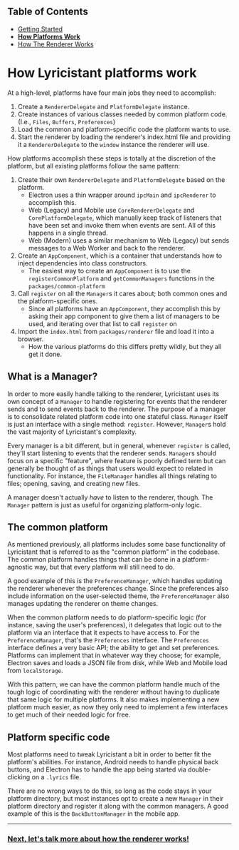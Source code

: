 ## Table of Contents

- [Getting Started](1-getting_started.md)
- [**How Platforms Work**](2-how_platforms_work.md)
- [How The Renderer Works](3-how_the_renderer_works.md)

# How Lyricistant platforms work

At a high-level, platforms have four main jobs they need to accomplish:

1. Create a `RendererDelegate` and `PlatformDelegate` instance.
2. Create instances of various classes needed by common platform code. (I.e., `Files`, `Buffers`, `Preferences`)
3. Load the common and platform-specific code the platform wants to use.
4. Start the renderer by loading the renderer's index.html file and providing it a `RendererDelegate` to the `window` instance the renderer will use.

How platforms accomplish these steps is totally at the discretion of the platform, but all existing platforms follow the same pattern:

1. Create their own `RendererDelegate` and `PlatformDelegate` based on the platform.
   - Electron uses a thin wrapper around `ipcMain` and `ipcRenderer` to accomplish this.
   - Web (Legacy) and Mobile use `CoreRendererDelegate` and `CorePlatformDelegate`, which manually keep track of listeners that have been set and invoke them when events are sent. All of this happens in a single thread.
   - Web (Modern) uses a similar mechanism to Web (Legacy) but sends messages to a Web Worker and back to the renderer.
2. Create an `AppComponent`, which is a container that understands how to inject dependencies into class constructors.
   - The easiest way to create an `AppComponent` is to use the `registerCommonPlatform` and `getCommonManagers` functions in the `packages/common-platform`
3. Call `register` on all the `Manager`s it cares about; both common ones and the platform-specific ones.
   - Since all platforms have an `AppComponent`, they accomplish this by asking their app component to give them a list of managers to be used, and iterating over that list to call `register` on
4. Import the `index.html` from `packages/renderer` file and load it into a browser.
   - How the various platforms do this differs pretty wildly, but they all get it done.


## What is a Manager?

In order to more easily handle talking to the renderer, Lyricistant uses its own concept of a `Manager` to handle registering for events that the renderer sends and to send events back to the renderer. The purpose of a manager is to consolidate related platform code into one stateful class. `Manager` itself is just an interface with a single method: `register`. However, `Manager`s hold the vast majority of Lyricistant's complexity.

Every manager is a bit different, but in general, whenever `register` is called, they'll start listening to events that the renderer sends. `Manager`s should focus on a specific "feature", where feature is poorly defined term but can generally be thought of as things that users would expect to related in functionality. For instance, the `FileManager` handles all things relating to files; opening, saving, and creating new files.

A manager doesn't actually _have_ to listen to the renderer, though. The `Manager` pattern is just as useful for organizing platform-only logic.
## The common platform

As mentioned previously, all platforms includes some base functionality of Lyricistant that is referred to as the "common platform" in the codebase. The common platform handles things that can be done in a platform-agnostic way, but that every platform will still need to do.

A good example of this is the `PreferenceManager`, which handles updating the renderer whenever the preferences change. Since the preferences also include information on the user-selected theme, the `PreferenceManager` also manages updating the renderer on theme changes.

When the common platform needs to do platform-specific logic (for instance, saving the user's preferences), it delegates that logic out to the platform via an interface that it expects to have access to. For the `PreferenceManager`, that's the `Preferences` interface. The `Preferences` interface defines a very basic API; the ability to get and set preferences. Platforms can implement that in whatever way they choose; for example, Electron saves and loads a JSON file from disk, while Web and Mobile load from `localStorage`.

With this pattern, we can have the common platform handle much of the tough logic of coordinating with the renderer without having to duplicate that same logic for multiple platforms. It also makes implementing a new platform much easier, as now they only need to implement a few interfaces to get much of their needed logic for free.

## Platform specific code

Most platforms need to tweak Lyricistant a bit in order to better fit the platform's abilities. For instance, Android needs to handle physical back buttons, and Electron has to handle the app being started via double-clicking on a `.lyrics` file.

There are no wrong ways to do this, so long as the code stays in your platform directory, but most instances opt to create a new `Manager` in their platform directory and register it along with the common managers. A good example of this is the `BackButtonManager` in the mobile app.

---

### [Next, let's talk more about how the renderer works!](3-how_the_renderer_works.md)